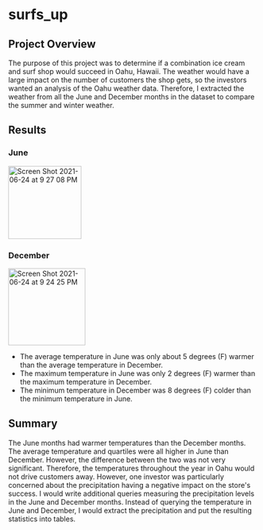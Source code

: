 # surfs_up

## Project Overview
The purpose of this project was to determine if a combination ice cream and surf shop would succeed in Oahu, Hawaii. The weather would have a large impact on the number of customers the shop gets, so the investors wanted an analysis of the Oahu weather data. Therefore, I extracted the weather from all the June and December months in the dataset to compare the summer and winter weather.


## Results

### June

<img width="147" alt="Screen Shot 2021-06-24 at 9 27 08 PM" src="https://user-images.githubusercontent.com/83552696/123369668-02165b00-d533-11eb-97f1-4a98dc4144d4.png">

### December

<img width="155" alt="Screen Shot 2021-06-24 at 9 24 25 PM" src="https://user-images.githubusercontent.com/83552696/123369597-e27f3280-d532-11eb-8eb3-d53af8f5bdac.png">

* The average temperature in June was only about 5 degrees (F) warmer than the average temperature in December.
* The maximum temperature in June was only 2 degrees (F) warmer than the maximum temperature in December.
* The minimum temperature in December was 8 degrees (F)  colder than the minimum temperature in June.


## Summary

The June months had warmer temperatures than the December months. The average temperature and quartiles were all higher in June than December. However, the difference between the two was not very significant. Therefore, the temperatures throughout the year in Oahu would not drive customers away. However, one investor was particularly concerned about the precipitation having a negative impact on the store's success. I would write additional queries measuring the precipitation levels in the June and December months. Instead of querying the temperature in June and December, I would extract the precipitation and put the resulting statistics into tables.
